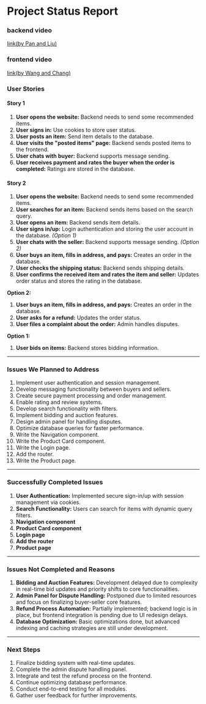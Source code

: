 # Project Status Report

### **backend video**

[link(by Pan and Liu)](https://drive.google.com/file/d/1IBn40RveSoISlsz6cU0dCgqVGJASjd3p/view?usp=drive_link)

### **frontend video**

[link(by Wang and Chang)](https://drive.google.com/file/d/1BNDY3AhtEMG6OGNuU624KpdxZiDdEpgq/view?usp=drive_link)

### **User Stories**

#### **Story 1**

1. **User opens the website:** Backend needs to send some recommended items.
2. **User signs in:** Use cookies to store user status.
3. **User posts an item:** Send item details to the database.
4. **User visits the "posted items" page:** Backend sends posted items to the frontend.
5. **User chats with buyer:** Backend supports message sending.
6. **User receives payment and rates the buyer when the order is completed:** Ratings are stored in the database.

#### **Story 2**

1. **User opens the website:** Backend needs to send some recommended items.
2. **User searches for an item:** Backend sends items based on the search query.
3. **User opens an item:** Backend sends item details.
4. **User signs in/up:** Login authentication and storing the user account in the database. *(Option 1)*
5. **User chats with the seller:** Backend supports message sending. *(Option 2)*
6. **User buys an item, fills in address, and pays:** Creates an order in the database.
7. **User checks the shipping status:** Backend sends shipping details.
8. **User confirms the received item and rates the item and seller:** Updates order status and stores the rating in the database.

**Option 2:**

1. **User buys an item, fills in address, and pays:** Creates an order in the database.
2. **User asks for a refund:** Updates the order status.
3. **User files a complaint about the order:** Admin handles disputes.

**Option 1:**

1. **User bids on items:** Backend stores bidding information.

------

### **Issues We Planned to Address**

1. Implement user authentication and session management.
2. Develop messaging functionality between buyers and sellers.
3. Create secure payment processing and order management.
4. Enable rating and review systems.
5. Develop search functionality with filters.
6. Implement bidding and auction features.
7. Design admin panel for handling disputes.
8. Optimize database queries for faster performance.
9. Write the Navigation component.
10. Write the Product Card component.
11. Write the Login page.
12. Add the router.
13. Write the Product page.

------

### **Successfully Completed Issues**

1. **User Authentication:** Implemented secure sign-in/up with session management via cookies.
2. **Search Functionality:** Users can search for items with dynamic query filters.
3. **Navigation component**
4. **Product Card component**
5. **Login page**
6. **Add the router**
7. **Product page**


------

### **Issues Not Completed and Reasons**

1. **Bidding and Auction Features:** Development delayed due to complexity in real-time bid updates and priority shifts to core functionalities.
2. **Admin Panel for Dispute Handling:** Postponed due to limited resources and focus on finalizing buyer-seller core features.
3. **Refund Process Automation:** Partially implemented; backend logic is in place, but frontend integration is pending due to UI redesign delays.
4. **Database Optimization:** Basic optimizations done, but advanced indexing and caching strategies are still under development.

------

### **Next Steps**

1. Finalize bidding system with real-time updates.
2. Complete the admin dispute handling panel.
3. Integrate and test the refund process on the frontend.
4. Continue optimizing database performance.
5. Conduct end-to-end testing for all modules.
6. Gather user feedback for further improvements.

